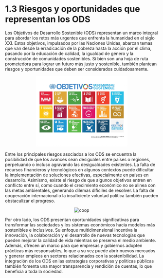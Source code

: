 # 1.3 Riesgos y oportunidades que representan los ODS

Los Objetivos de Desarrollo Sostenible (ODS) representan un marco integral para abordar los retos más urgentes que enfrenta la humanidad en el siglo XXI. Estos objetivos, impulsados por las Naciones Unidas, abarcan temas que van desde la erradicación de la pobreza hasta la acción por el clima, pasando por la educación de calidad, la igualdad de género y la construcción de comunidades sostenibles. Si bien son una hoja de ruta prometedora para lograr un futuro más justo y sostenible, también plantean riesgos y oportunidades que deben ser considerados cuidadosamente.


<p align="center">
  <img src="/img/ods.jpg" alt="ods" style="width: 300px; height: auto;" />
</p>


Entre los principales riesgos asociados a los ODS se encuentra la posibilidad de que los avances sean desiguales entre países o regiones, perpetuando o incluso agravando las desigualdades existentes. La falta de recursos financieros y tecnológicos en algunos contextos puede dificultar la implementación de soluciones efectivas, especialmente en países en desarrollo. Asimismo, existe el riesgo de que algunos objetivos entren en conflicto entre sí, como cuando el crecimiento económico no se alinea con las metas ambientales, generando dilemas difíciles de resolver. La falta de cooperación internacional o la insuficiente voluntad política también pueden obstaculizar el progreso.


<p align="center">
  <img src="/img/coop.png" alt="coop" style="width: 300px; height: auto;" />
</p>


Por otro lado, los ODS presentan oportunidades significativas para transformar las sociedades y los sistemas económicos hacia modelos más sostenibles e inclusivos. Su enfoque multidimensional incentiva la innovación, la colaboración y el desarrollo de nuevas tecnologías que pueden mejorar la calidad de vida mientras se preserva el medio ambiente. Además, ofrecen un marco para que empresas y gobiernos adopten prácticas más responsables, lo que a su vez puede abrir nuevos mercados y generar empleos en sectores relacionados con la sostenibilidad. La integración de los ODS en las estrategias corporativas y políticas públicas también fomenta una mayor transparencia y rendición de cuentas, lo que beneficia a toda la sociedad.

